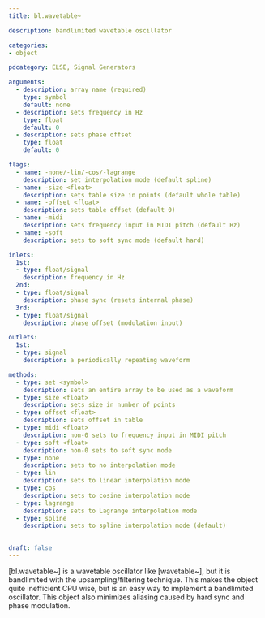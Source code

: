 ```yaml
---
title: bl.wavetable~

description: bandlimited wavetable oscillator

categories:
- object

pdcategory: ELSE, Signal Generators

arguments:
  - description: array name (required)
    type: symbol
    default: none
  - description: sets frequency in Hz
    type: float
    default: 0
  - description: sets phase offset
    type: float
    default: 0

flags:
  - name: -none/-lin/-cos/-lagrange
    description: set interpolation mode (default spline)
  - name: -size <float>
    description: sets table size in points (default whole table)
  - name: -offset <float>
    description: sets table offset (default 0)
  - name: -midi
    description: sets frequency input in MIDI pitch (default Hz)
  - name: -soft
    description: sets to soft sync mode (default hard)

inlets:
  1st:
  - type: float/signal
    description: frequency in Hz
  2nd:
  - type: float/signal
    description: phase sync (resets internal phase)
  3rd:
  - type: float/signal
    description: phase offset (modulation input)

outlets:
  1st:
  - type: signal
    description: a periodically repeating waveform

methods:
  - type: set <symbol>
    description: sets an entire array to be used as a waveform
  - type: size <float>
    description: sets size in number of points
  - type: offset <float>
    description: sets offset in table
  - type: midi <float>
    description: non-0 sets to frequency input in MIDI pitch
  - type: soft <float>
    description: non-0 sets to soft sync mode
  - type: none
    description: sets to no interpolation mode
  - type: lin
    description: sets to linear interpolation mode
  - type: cos
    description: sets to cosine interpolation mode
  - type: lagrange
    description: sets to Lagrange interpolation mode
  - type: spline
    description: sets to spline interpolation mode (default)
    

draft: false
---
```


[bl.wavetable~] is a wavetable oscillator like [wavetable~], but it is bandlimited with the upsampling/filtering technique. This makes the object quite inefficient CPU wise, but is an easy way to implement a bandlimited oscillator. This object also minimizes aliasing caused by hard sync and phase modulation.
